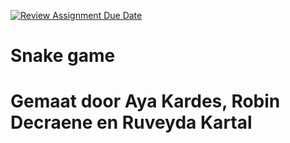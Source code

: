 [![Review Assignment Due Date](https://classroom.github.com/assets/deadline-readme-button-24ddc0f5d75046c5622901739e7c5dd533143b0c8e959d652212380cedb1ea36.svg)](https://classroom.github.com/a/cS8uLRaM)

# Snake game

# Gemaat door Aya Kardes, Robin Decraene en Ruveyda Kartal